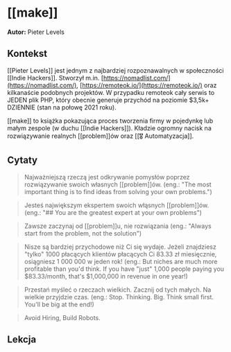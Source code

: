# [[make]]

**Autor:** Pieter Levels

## Kontekst
[[Pieter Levels]] jest jednym z najbardziej rozpoznawalnych w społeczności [[Indie Hackers]]. Stworzył m.in. [https://nomadlist.com/](https://nomadlist.com/), [https://remoteok.io/](https://remoteok.io/) oraz kilkanaście podobnych projektów. W przypadku remoteok cały serwis to JEDEN plik PHP, który obecnie generuje przychód na poziomie $3,5k+ DZIENNIE (stan na połowę 2021 roku).

[[make]] to książka pokazująca proces tworzenia firmy w pojedynkę lub małym zespole (w duchu [[Indie Hackers]]). Kładzie ogromny nacisk na rozwiązywanie realnych [[problem]]ów oraz [[🎖️ Automatyzacja]].

## Cytaty
> Najważniejszą rzeczą jest odkrywanie pomysłów poprzez rozwiązywanie swoich własnych [[problem]]ów. (eng.: "The most important thing is to find ideas from solving your own problems.")


> Jesteś największym ekspertem swoich włąsnych [[problem]]ów. (eng.: "## You are the greatest expert at your own problems")


> Zawsze zaczynaj od [[problem]]u, nie rozwiązania (eng.: "Always start from the problem, not the solution")


> Nisze są bardziej przychodowe niż Ci się wydaje. Jeżeli znajdziesz "tylko" 1000 płacących klientów płacących Ci 83.33 zł miesięcznie, osiągniesz 1 000 000 w jeden rok! (eng.: But niches are much more profitable than you'd think. If you have "just" 1,000 people paying you $83.33/month, that's $1,000,000 in revenue in one year!)


> Przestań myśleć o rzeczach wielkich. Zacznij od tych małych. Na wielkie przyjdzie czas. (eng.: Stop. Thinking. Big. Think small first. You'll be big at the end!)


> Avoid Hiring, Build Robots. 

## Lekcja